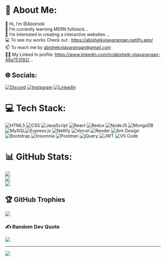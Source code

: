 # 💫 About Me:
👋 Hi, I’m @Abisheik<br>🌱 I’m currently learning MERN fullstack...<br>👀 I’m interested in creating a interactive websites ...<br>💻 To see my works Check out : https://abisheikvijayarangan.netlify.app/<br>📫 To reach me by abishekvijayarangan@gmail.com<br>👨‍💻 My Linked In profile: https://www.linkedin.com/in/abisheik-vijayarangan-49a753192/...


## 🌐 Socials:
[![Discord](https://img.shields.io/badge/Discord-%237289DA.svg?logo=discord&logoColor=white)](https://discord.gg/https://discord.gg/aWVQm4v9) [![Instagram](https://img.shields.io/badge/Instagram-%23E4405F.svg?logo=Instagram&logoColor=white)](https://instagram.com/abisheik_99) [![LinkedIn](https://img.shields.io/badge/LinkedIn-%230077B5.svg?logo=linkedin&logoColor=white)](https://linkedin.com/in/abisheik-vijayarangan-49a753192/) 

# 💻 Tech Stack:
![HTML5](https://img.shields.io/badge/html5-%23E34F26.svg?style=for-the-badge&logo=html5&logoColor=white) ![CSS](https://img.shields.io/badge/CSS-264de4?style=for-the-badge&logo=css3&logoColor=white) ![JavaScript](https://img.shields.io/badge/javascript-%23323330.svg?style=for-the-badge&logo=javascript&logoColor=%23F7DF1E) ![React](https://img.shields.io/badge/react-%2320232a.svg?style=for-the-badge&logo=react&logoColor=%2361DAFB) ![Redux](https://img.shields.io/badge/Redux-764ABC?style=for-the-badge&logo=redux&logoColor=white&color=121212)
 ![NodeJS](https://img.shields.io/badge/node.js-6DA55F?style=for-the-badge&logo=node.js&logoColor=white) ![MongoDB](https://img.shields.io/badge/MongoDB-%234ea94b.svg?style=for-the-badge&logo=mongodb&logoColor=white) ![MySQL](https://img.shields.io/badge/mysql-%2300f.svg?style=for-the-badge&logo=mysql&logoColor=white)![Express.js](https://img.shields.io/badge/express.js-%23404d59.svg?style=for-the-badge&logo=express&logoColor=%2361DAFB) ![Netlify](https://img.shields.io/badge/netlify-%23000000.svg?style=for-the-badge&logo=netlify&logoColor=#00C7B7) ![Vercel](https://img.shields.io/badge/vercel-%23000000.svg?style=for-the-badge&logo=vercel&logoColor=white) ![Render](https://img.shields.io/badge/RENDER-black?style=for-the-badge&logo=render) ![Ant-Design](https://img.shields.io/badge/-AntDesign-%230170FE?style=for-the-badge&logo=ant-design&logoColor=white) ![Bootstrap](https://img.shields.io/badge/bootstrap-%23563D7C.svg?style=for-the-badge&logo=bootstrap&logoColor=white)  ![Insomnia](https://img.shields.io/badge/Insomnia-black?style=for-the-badge&logo=insomnia&logoColor=5849BE) ![Postman](https://img.shields.io/badge/Postman-FF6C37?style=for-the-badge&logo=postman&logoColor=white&color=282828) ![jQuery](https://img.shields.io/badge/jquery-%230769AD.svg?style=for-the-badge&logo=jquery&logoColor=white) ![JWT](https://img.shields.io/badge/JWT-black?style=for-the-badge&logo=JSON%20web%20tokens) ![VS Code](https://img.shields.io/badge/VS_Code-5C2D91?style=for-the-badge&logo=visual-studio&logoColor=white&color=black) 

# 📊 GitHub Stats:
![](https://github-readme-stats.vercel.app/api?username=abisheik88&theme=highcontrast&hide_border=true&include_all_commits=true&count_private=true)<br/>
![](https://github-readme-streak-stats.herokuapp.com/?user=abisheik88&theme=highcontrast&hide_border=true)<br/>
![](https://github-readme-stats.vercel.app/api/top-langs/?username=abisheik88&theme=highcontrast&hide_border=true&include_all_commits=true&count_private=true&layout=compact)

## 🏆 GitHub Trophies
![](https://github-profile-trophy.vercel.app/?username=abisheik88&theme=tokyonight&no-frame=false&no-bg=false&margin-w=4)

### ✍️ Random Dev Quote
![](https://quotes-github-readme.vercel.app/api?type=horizontal&theme=tokyonight)

---
[![](https://visitcount.itsvg.in/api?id=abisheik88&icon=2&color=0)](https://visitcount.itsvg.in)

<!-- Proudly created with GPRM ( https://gprm.itsvg.in ) -->
